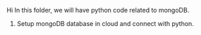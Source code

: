 Hi In this folder, we will have python code related to mongoDB. 

1. Setup mongoDB database in cloud and connect with python.
